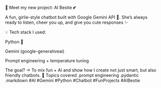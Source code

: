 🚀 Meet my new project: AI Bestie 💕

A fun, girlie-style chatbot built with Google Gemini API 🎀.
She’s always ready to listen, cheer you up, and give you cute responses ✨

💡 Tech stack I used:

Python 🐍

Gemini (google-generativeai)

Prompt engineering + temperature tuning

The goal? → To mix fun + AI and show how I create not just smart, but also friendly chatbots. 🌸      Topics covered   .prompt engineering .pydantic .markdown #AI #Gemini #Python #Chatbot #FunProjects #AIBestie
